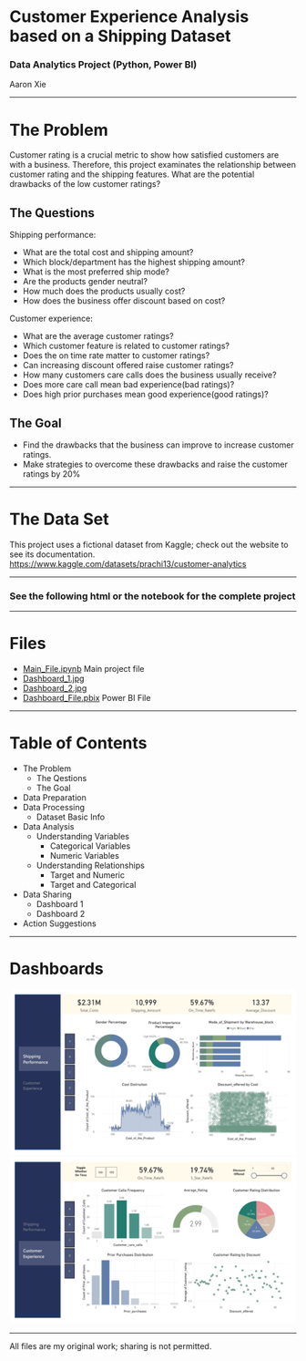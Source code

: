 # Customer Experience Analysis based on a Shipping Dataset
### Data Analytics Project (Python, Power BI)
Aaron Xie
___
# The Problem
Customer rating is a crucial metric to show how satisfied customers are with a business. Therefore, this project examinates the relationship between customer rating and the shipping features. What are the potential drawbacks of the low customer ratings?

## The Questions
Shipping performance:
* What are the total cost and shipping amount?
* Which block/department has the highest shipping amount?
* What is the most preferred ship mode?
* Are the products gender neutral?
* How much does the products usually cost?
* How does the business offer discount based on cost?

Customer experience:
* What are the average customer ratings?
* Which customer feature is related to customer ratings?
* Does the on time rate matter to customer ratings?
* Can increasing discount offered raise customer ratings?
* How many customers care calls does the business usually receive?
* Does more care call mean bad experience(bad ratings)?
* Does high prior purchases mean good experience(good ratings)?

## The Goal
* Find the drawbacks that the business can improve to increase customer ratings.
* Make strategies to overcome these drawbacks and raise the customer ratings by 20%
___
# The Data Set
This project uses a fictional dataset from Kaggle; check out the website to see its documentation.
https://www.kaggle.com/datasets/prachi13/customer-analytics
___
### See the following html or the notebook for the complete project
___
# Files

* [Main_File.ipynb](https://github.com/aaronxxie/Customer-Experience-Analysis/blob/main/Main_File.ipynb) Main project file
* [Dashboard_1.jpg](https://github.com/aaronxxie/Customer-Experience-Analysis/blob/main/Dashboard_1.jpg)
* [Dashboard_2.jpg](https://github.com/aaronxxie/Customer-Experience-Analysis/blob/main/Dashboard_2.jpg)
* [Dashboard_File.pbix](https://github.com/aaronxxie/Customer-Experience-Analysis/blob/main/Dashboard_File.pbix) Power BI File
___
# Table of Contents
* The Problem
    * The Qestions
    * The Goal
* Data Preparation
* Data Processing
    * Dataset Basic Info
* Data Analysis
    * Understanding Variables
        * Categorical Variables
        * Numeric Variables
    * Understanding Relationships
        * Target and Numeric
        * Target and Categorical
* Data Sharing
    * Dashboard 1
    * Dashboard 2
* Action Suggestions
___
# Dashboards
![Dashboard 1](https://github.com/aaronxxie/Customer-Experience-Analysis/blob/main/Dashboard_1.jpg)
![Dashboard 2](https://github.com/aaronxxie/Customer-Experience-Analysis/blob/main/Dashboard_2.jpg)
___
All files are my original work; sharing is not permitted.
